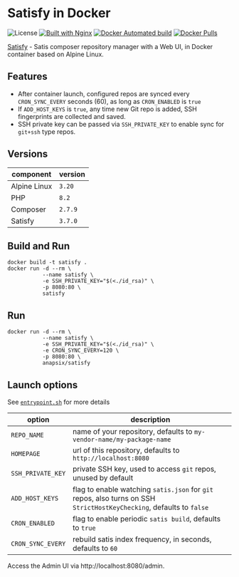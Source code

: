 # Satisfy in Docker

![License](https://img.shields.io/github/license/anapsix/docker-satisfy.svg) [![Built with Nginx](https://img.shields.io/badge/built%20with-NGINX%20+%20Unit-green.svg?logo=nginx&logoColor=white)][unit]
[![Docker Automated build](https://img.shields.io/docker/automated/anapsix/satisfy.svg)][docker hub] [![Docker Pulls](https://img.shields.io/docker/pulls/anapsix/satisfy.svg)][docker hub]

[Satisfy][1] - Satis composer repository manager with a Web UI, in Docker container based on Alpine Linux.

## Features
* After container launch, configured repos are synced every `CRON_SYNC_EVERY` seconds (60), as long as `CRON_ENABLED` is `true`
* If `ADD_HOST_KEYS` is `true`, any time new Git repo is added, SSH fingerprints are collected and saved.
* SSH private key can be passed via `SSH_PRIVATE_KEY` to enable sync for `git+ssh` type repos.

## Versions
 component    | version
------------- | -------
Alpine Linux  | `3.20`
PHP           | `8.2`
Composer      | `2.7.9`
Satisfy       | `3.7.0`


## Build and Run
```
docker build -t satisfy .
docker run -d --rm \
           --name satisfy \
           -e SSH_PRIVATE_KEY="$(<./id_rsa)" \
           -p 8080:80 \
           satisfy
```

## Run
```
docker run -d --rm \
           --name satisfy \
           -e SSH_PRIVATE_KEY="$(<./id_rsa)" \
           -e CRON_SYNC_EVERY=120 \
           -p 8080:80 \
           anapsix/satisfy
```

## Launch options
See [`entrypoint.sh`][2] for more details

 option             | description
------------------- | --------
`REPO_NAME`         | name of your repository, defaults to `my-vendor-name/my-package-name`
`HOMEPAGE`          | url of this repository, defaults to `http://localhost:8080`
`SSH_PRIVATE_KEY`   | private SSH key, used to access `git` repos, unused by default
`ADD_HOST_KEYS`     | flag to enable watching `satis.json` for `git` repos, also turns on SSH `StrictHostKeyChecking`, defaults to `false`
`CRON_ENABLED`      | flag to enable periodic `satis build`, defaults to `true`
`CRON_SYNC_EVERY`   | rebuild satis index frequency, in seconds, defaults to `60`


Access the Admin UI via http://localhost:8080/admin.


[== Links Reference ==]::
[license]: ./LICENSE
[docker hub]: https://hub.docker.com/r/anapsix/satisfy/ "see it on Docker Hub"
[unit]: https://unit.nginx.org/ "built with Nginx & Nginx Unit"
[1]: https://github.com/ludofleury/satisfy
[2]: ./entrypoint.sh
